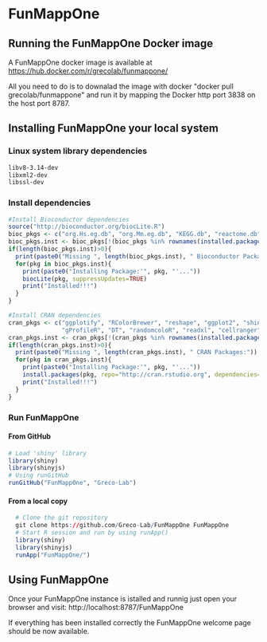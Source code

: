 # FunMappOne

## Running the FunMappOne Docker image

A FunMappOne docker image is available at https://hub.docker.com/r/grecolab/funmappone/

All you need to do is to downalad the image with docker "docker pull grecolab/funmappone"
and run it by mapping the Docker http port 3838 on the host port 8787.

## Installing FunMappOne your local system 

### Linux system library dependencies

```BASH
libv8-3.14-dev
libxml2-dev 
libssl-dev
```

### Install dependencies

```R
#Install Bioconductor dependencies
source("http://bioconductor.org/biocLite.R")
bioc_pkgs <- c("org.Hs.eg.db", "org.Mm.eg.db", "KEGG.db", "reactome.db", "GOSim")
bioc_pkgs.inst <- bioc_pkgs[!(bioc_pkgs %in% rownames(installed.packages()))]
if(length(bioc_pkgs.inst)>0){
  print(paste0("Missing ", length(bioc_pkgs.inst), " Bioconductor Packages:"))
  for(pkg in bioc_pkgs.inst){
    print(paste0("Installing Package:'", pkg, "'..."))
    biocLite(pkg, suppressUpdates=TRUE)
    print("Installed!!!")
  }
}

#Install CRAN dependencies
cran_pkgs <- c("ggplotify", "RColorBrewer", "reshape", "ggplot2", "shiny", "shinyjs", "tibble", 
               "gProfileR", "DT", "randomcoloR", "readxl", "cellranger", "devtools", "scales", "gtools")
cran_pkgs.inst <- cran_pkgs[!(cran_pkgs %in% rownames(installed.packages()))]
if(length(cran_pkgs.inst)>0){
  print(paste0("Missing ", length(cran_pkgs.inst), " CRAN Packages:"))
  for(pkg in cran_pkgs.inst){
    print(paste0("Installing Package:'", pkg, "'..."))
    install.packages(pkg, repo="http://cran.rstudio.org", dependencies=TRUE)
    print("Installed!!!")
  }
}
```

### Run FunMappOne 
#### From GitHub
```R
# Load 'shiny' library
library(shiny)
library(shinyjs)
# Using runGitHub
runGitHub("FunMappOne", "Greco-Lab")
```

#### From a local copy 
```R
  # Clone the git repository
  git clone https://github.com/Greco-Lab/FunMappOne FunMappOne
  # Start R session and run by using runApp()
  library(shiny)
  library(shinyjs)
  runApp("FunMappOne/")
```

## Using FunMappOne 

Once your FunMappOne instance is istalled and runnig just open your browser and visit:
http://localhost:8787/FunMappOne

If everything has been installed correctly the FunMappOne welcome page should be now available.
